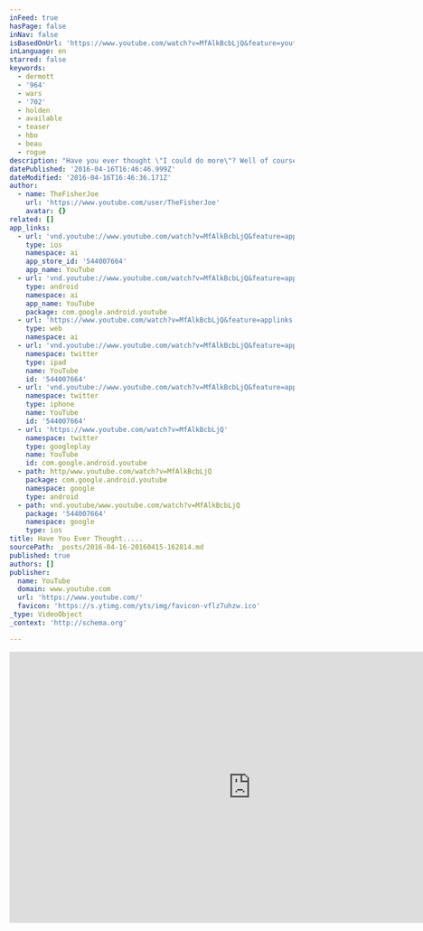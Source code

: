 ```yaml
---
inFeed: true
hasPage: false
inNav: false
isBasedOnUrl: 'https://www.youtube.com/watch?v=MfAlkBcbLjQ&feature=youtu.be'
inLanguage: en
starred: false
keywords:
  - dermott
  - '964'
  - wars
  - '702'
  - holden
  - available
  - teaser
  - hbo
  - beau
  - rogue
description: "Have you ever thought \"I could do more\"? Well of course you have. Half the time you actually plans to do so. But........Let's be honestI could just means, I won't, most of the time. Don't you want to change that? Don't you want to do more with this life than exist? I know we all tell are self stories about how we are living. Like, \"I just went out last Tuesday\" or I'm going Mexico in April. Like those few things help us stay content in the life that were not living. How can we break the cycle of I could and turn it into I can followed by I did. That's what I want to help you with. By adapting my philosophy you will not only be living your life but you will thrive! say it with me \"I CAN DO MORE!\""
datePublished: '2016-04-16T16:46:46.999Z'
dateModified: '2016-04-16T16:46:36.171Z'
author:
  - name: TheFisherJoe
    url: 'https://www.youtube.com/user/TheFisherJoe'
    avatar: {}
related: []
app_links:
  - url: 'vnd.youtube://www.youtube.com/watch?v=MfAlkBcbLjQ&feature=applinks'
    type: ios
    namespace: ai
    app_store_id: '544007664'
    app_name: YouTube
  - url: 'vnd.youtube://www.youtube.com/watch?v=MfAlkBcbLjQ&feature=applinks'
    type: android
    namespace: ai
    app_name: YouTube
    package: com.google.android.youtube
  - url: 'https://www.youtube.com/watch?v=MfAlkBcbLjQ&feature=applinks'
    type: web
    namespace: ai
  - url: 'vnd.youtube://www.youtube.com/watch?v=MfAlkBcbLjQ&feature=applinks'
    namespace: twitter
    type: ipad
    name: YouTube
    id: '544007664'
  - url: 'vnd.youtube://www.youtube.com/watch?v=MfAlkBcbLjQ&feature=applinks'
    namespace: twitter
    type: iphone
    name: YouTube
    id: '544007664'
  - url: 'https://www.youtube.com/watch?v=MfAlkBcbLjQ'
    namespace: twitter
    type: googleplay
    name: YouTube
    id: com.google.android.youtube
  - path: http/www.youtube.com/watch?v=MfAlkBcbLjQ
    package: com.google.android.youtube
    namespace: google
    type: android
  - path: vnd.youtube/www.youtube.com/watch?v=MfAlkBcbLjQ
    package: '544007664'
    namespace: google
    type: ios
title: Have You Ever Thought.....
sourcePath: _posts/2016-04-16-20160415-162814.md
published: true
authors: []
publisher:
  name: YouTube
  domain: www.youtube.com
  url: 'https://www.youtube.com/'
  favicon: 'https://s.ytimg.com/yts/img/favicon-vflz7uhzw.ico'
_type: VideoObject
_context: 'http://schema.org'

---
```

<iframe src="https://cdn.embedly.com/widgets/media.html?src=https%3A%2F%2Fwww.youtube.com%2Fembed%2FMfAlkBcbLjQ%3Ffeature%3Doembed&amp;url=https%3A%2F%2Fwww.youtube.com%2Fwatch%3Fv%3DMfAlkBcbLjQ%26feature%3Dyoutu.be&amp;image=https%3A%2F%2Fi.ytimg.com%2Fvi%2FMfAlkBcbLjQ%2Fhqdefault.jpg&amp;key=b7d04c9b404c499eba89ee7072e1c4f7&amp;type=text%2Fhtml&amp;schema=youtube" width="854" height="480" scrolling="no" frameborder="0" allowfullscreen="allowfullscreen" style=""></iframe>